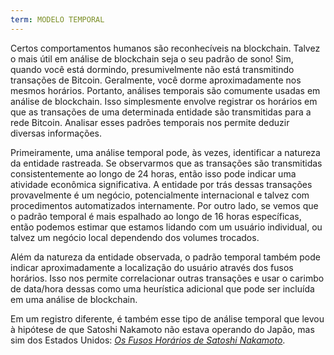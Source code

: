 ```yaml
---
term: MODELO TEMPORAL
---
```


Certos comportamentos humanos são reconhecíveis na blockchain. Talvez o mais útil em análise de blockchain seja o seu padrão de sono! Sim, quando você está dormindo, presumivelmente não está transmitindo transações de Bitcoin. Geralmente, você dorme aproximadamente nos mesmos horários. Portanto, análises temporais são comumente usadas em análise de blockchain. Isso simplesmente envolve registrar os horários em que as transações de uma determinada entidade são transmitidas para a rede Bitcoin. Analisar esses padrões temporais nos permite deduzir diversas informações.

Primeiramente, uma análise temporal pode, às vezes, identificar a natureza da entidade rastreada. Se observarmos que as transações são transmitidas consistentemente ao longo de 24 horas, então isso pode indicar uma atividade econômica significativa. A entidade por trás dessas transações provavelmente é um negócio, potencialmente internacional e talvez com procedimentos automatizados internamente. Por outro lado, se vemos que o padrão temporal é mais espalhado ao longo de 16 horas específicas, então podemos estimar que estamos lidando com um usuário individual, ou talvez um negócio local dependendo dos volumes trocados.

Além da natureza da entidade observada, o padrão temporal também pode indicar aproximadamente a localização do usuário através dos fusos horários. Isso nos permite correlacionar outras transações e usar o carimbo de data/hora dessas como uma heurística adicional que pode ser incluída em uma análise de blockchain.

Em um registro diferente, é também esse tipo de análise temporal que levou à hipótese de que Satoshi Nakamoto não estava operando do Japão, mas sim dos Estados Unidos: [_Os Fusos Horários de Satoshi Nakamoto_](https://medium.com/@insearchofsatoshi/the-time-zones-of-satoshi-nakamoto-aa40f035178f).